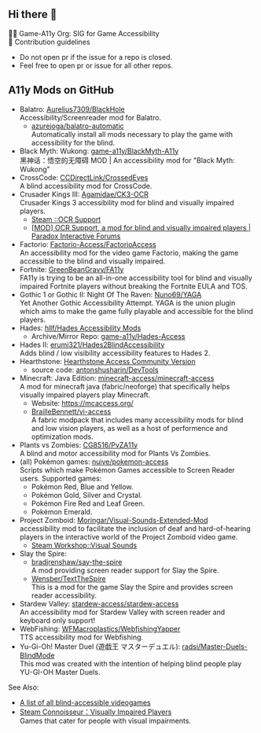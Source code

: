 ## Hi there 👋

🙋‍♀️ Game-A11y Org: SIG for Game Accessibility  
🌈 Contribution guidelines

- Do not open pr if the issue for a repo is closed.
- Feel free to open pr or issue for all other repos.


## A11y Mods on GitHub

<!-- TODO: Move to a repo -->

- Balatro:  [Aurelius7309/BlackHole](https://github.com/Aurelius7309/BlackHole)  
  Accessibility/Screenreader mod for Balatro.
    - [azurejoga/balatro-automatic](https://github.com/azurejoga/balatro-automatic)  
      Automatically install all mods necessary to play the game with accessibility for the blind.
- Black Myth: Wukong:  [game-a11y/BlackMyth-A11y](https://github.com/game-a11y/BlackMyth-A11y)  
  黑神话：悟空的无障碍 MOD | An accessibility mod for "Black Myth: Wukong"
- CrossCode: [CCDirectLink/CrossedEyes](https://github.com/CCDirectLink/CrossedEyes)  
  A blind accessibility mod for CrossCode.
- Crusader Kings III:  [Agamidae/CK3-OCR](https://github.com/Agamidae/CK3-OCR)  
  Crusader Kings 3 accessibility mod for blind and visually impaired players.
    - [Steam ::OCR Support](https://steamcommunity.com/sharedfiles/filedetails/?id=2848213069)
    - [[MOD] OCR Support, a mod for blind and visually impaired players | Paradox Interactive Forums](https://forum.paradoxplaza.com/forum/threads/mod-ocr-support-a-mod-for-blind-and-visually-impaired-players.1619475/)
- Factorio:  [Factorio-Access/FactorioAccess](https://github.com/Factorio-Access/FactorioAccess)  
  An accessibility mod for the video game Factorio, making the game accessible to the blind and visually impaired.
- Fortnite:  [GreenBeanGravy/FA11y](https://github.com/GreenBeanGravy/FA11y)  
  FA11y is trying to be an all-in-one accessibility tool for blind and visually impaired Fortnite players without breaking the Fortnite EULA and TOS.
- Gothic 1 or Gothic II: Night Of The Raven:  [Nuno69/YAGA](https://github.com/Nuno69/YAGA)  
  Yet Another Gothic Accessibility Attempt.
  YAGA is the union plugin which aims to make the game fully playable and accessible for the blind players.
- Hades:  [hllf/Hades Accessibility Mods](https://github.com/game-a11y/Hades-Access)  
    - Archive/Mirror Repo: [game-a11y/Hades-Access](https://github.com/game-a11y/Hades-Access)
- Hades II:  [erumi321/Hades2BlindAccessibility](https://github.com/erumi321/Hades2BlindAccessibility)  
  Adds blind / low visibility accessibility features to Hades 2.
- Hearthstone:  [Hearthstone Access Community Version](https://hearthstoneaccess.com/)  
    - source code: [antonshusharin/DevTools](https://github.com/antonshusharin/DevTools)
- Minecraft: Java Edition:  [minecraft-access/minecraft-access](https://github.com/minecraft-access/minecraft-access)  
  A mod for minecraft java (fabric/neoforge) that specifically helps visually impaired players play Minecraft.  
    - Website: https://mcaccess.org/
    - [BrailleBennett/vi-access](https://github.com/BrailleBennett/vi-access)  
      A fabric modpack that includes many accessibility mods for blind and low vision players, as well as a host of performence and optimization mods.
- Plants vs Zombies:  [CG8516/PvZA11y](https://github.com/CG8516/PvZA11y)  
  A blind and motor accessibility mod for Plants Vs Zombies.
- (all) Pokémon games:   [nuive/pokemon-access](https://github.com/nuive/pokemon-access)  
  Scripts which make Pokémon Games accessible to Screen Reader users.
  Supported games:
  - Pokémon Red, Blue and Yellow.
  - Pokémon Gold, Silver and Crystal.
  - Pokémon Fire Red and Leaf Green.
  - Pokémon Emerald.
- Project Zomboid:  [Moringar/Visual-Sounds-Extended-Mod](https://github.com/Moringar/Visual-Sounds-Extended-Mod)  
  accessibility mod to facilitate the inclusion of deaf and hard-of-hearing players in the interactive world of the Project Zomboid video game.
  - [Steam Workshop::Visual Sounds](https://steamcommunity.com/sharedfiles/filedetails/?id=3367336031)
- Slay the Spire:
    - [bradjrenshaw/say-the-spire](https://github.com/bradjrenshaw/say-the-spire)  
      A mod providing screen reader support for Slay the Spire.
    - [Wensber/TextTheSpire](https://github.com/Wensber/TextTheSpire)  
      This is a mod for the game Slay the Spire and provides screen reader accessibility. 
- Stardew Valley:  [stardew-access/stardew-access](https://github.com/stardew-access/stardew-access)  
  An accessibility mod for Stardew Valley with screen reader and keyboard only support!
- WebFishing:  [WFMacroplastics/WebfishingYapper](https://github.com/WFMacroplastics/WebfishingYapper)  
  TTS accessibility mod for Webfishing.
- Yu-Gi-Oh! Master Duel (遊戯王 マスターデュエル):  [radsi/Master-Duels-BlindMode](https://github.com/radsi/Master-Duels-BlindMode)  
  This mod was created with the intention of helping blind people play YU-GI-OH Master Duels.

See Also:

- [A list of all blind-accessible videogames](https://gist.github.com/Molitvan/50e3b5060ab9465b1da895155d5c0480)
- [Steam Connoisseur：Visually Impaired Players](https://store.steampowered.com/curator/26801495-Visually-Impaired-Players/)  
  Games that cater for people with visual impairments.
